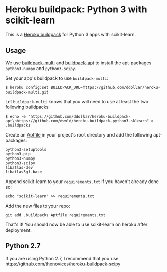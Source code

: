 Heroku buildpack: Python 3 with scikit-learn
============================================

This is a [Heroku buildpack](http://devcenter.heroku.com/articles/buildpacks) for Python 3 apps with scikit-learn.

Usage
-----

We use [buildpack-multi](https://github.com/ddollar/heroku-buildpack-multi) and 
[buildpack-apt](http://github.com/ddollar/heroku-buildpack-apt) to install the apt-packages 
`python3-numpy` and `python3-scipy`.

Set your app's buildpack to use `buildpack-multi`:

    $ heroku config:set BUILDPACK_URL=https://github.com/ddollar/heroku-buildpack-multi.git

Let `buildpack-multi` knows that you will need to use at least the two following buildpacks:

    $ echo -e "https://github.com/ddollar/heroku-buildpack-apt\nhttps://github.com/dwnld/heroku-buildpack-python3-sklearn" > .buildpacks

Create an [Aptfile](http://github.com/ddollar/heroku-buildpack-apt) in your project's root directory and add the following apt-packages:

    python3-setuptools
    python3-pip
    python3-numpy
    python3-scipy
    libatlas-dev
    libatlas3gf-base

Append scikit-learn to your `requirements.txt` if you haven't already done so:

    echo "scikit-learn" >> requirements.txt

Add the new files to your repo:
    
    git add .buildpacks Aptfile requirements.txt

That's it! You should now be able to use scikit-learn on heroku after deployment.

Python 2.7
-----------

If you are using Python 2.7, I recommend that you use https://github.com/thenovices/heroku-buildpack-scipy

